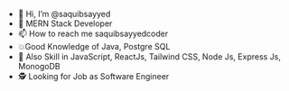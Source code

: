 - 👋 Hi, I’m @saquibsayyed
- 👀 MERN Stack Developer 
- 📫 How to reach me saquibsayyedcoder
- 💥Good Knowledge of Java, Postgre SQL
- 🌵 Also Skill in JavaScript, ReactJs, Tailwind CSS, Node Js, Express Js, MonogoDB
- 🕵️ Looking for Job as Software Engineer 

<!---
saquibsayyedcoder/saquibsayyedcoder is a ✨ special ✨ repository because its `README.md` (this file) appears on your GitHub profile.
You can click the Preview link to take a look at your changes.
--->
